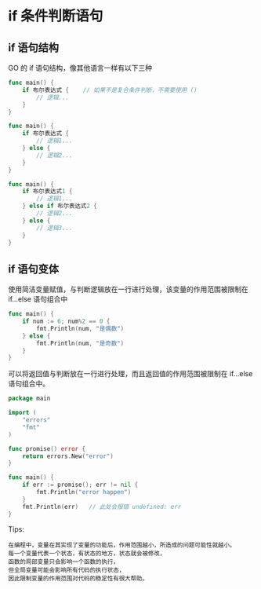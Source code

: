 # if 条件判断语句

## if 语句结构

GO 的 if 语句结构，像其他语言一样有以下三种

```go
func main() {
    if 布尔表达式 {    // 如果不是复合条件判断，不需要使用 ()
        // 逻辑...
    }
}
```

```go
func main() {
    if 布尔表达式 {
        // 逻辑1...
    } else {
        // 逻辑2...
    }
}
```

```go
func main() {
    if 布尔表达式1 {
        // 逻辑1...
    } else if 布尔表达式2 {
        // 逻辑2...
    } else {
        // 逻辑3...
    }
}
```

## if 语句变体

使用简洁变量赋值，与判断逻辑放在一行进行处理，该变量的作用范围被限制在 if...else 语句组合中

```go
func main() {
    if num := 6; num%2 == 0 {
        fmt.Println(num, "是偶数")
    } else {
        fmt.Println(num, "是奇数")
    }
}
```

可以将返回值与判断放在一行进行处理，而且返回值的作用范围被限制在 if...else 语句组合中。

```go
package main

import (
    "errors"
    "fmt"
)

func promise() error {
    return errors.New("error")
}

func main() {
    if err := promise(); err != nil {
        fmt.Println("error happen")
    }
    fmt.Println(err)   // 此处会报错 undefined: err
}
```

Tips:
```text
在编程中，变量在其实现了变量的功能后，作用范围越小，所造成的问题可能性就越小。
每一个变量代表一个状态，有状态的地方，状态就会被修改，
函数的局部变量只会影响一个函数的执行，
但全局变量可能会影响所有代码的执行状态，
因此限制变量的作用范围对代码的稳定性有很大帮助。
```
